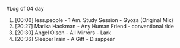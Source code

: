 #Log of 04 day

1. [00:00] less.people - 1 Am. Study Session - Gyoza (Original Mix)
1. [20:27] Marika Hackman - Any Human Friend - conventional ride
1. [20:30] Angel Olsen - All Mirrors - Lark
1. [20:36] SleeperTrain - A Gift - Disappear
